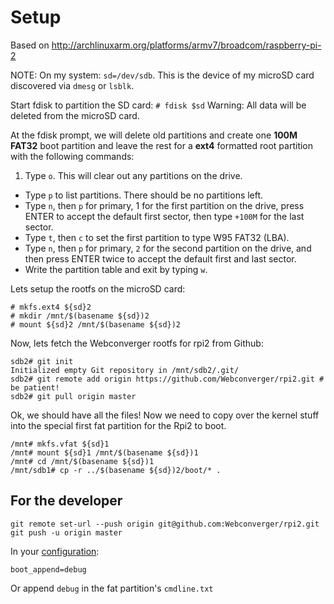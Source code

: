 # Setup

Based on <http://archlinuxarm.org/platforms/armv7/broadcom/raspberry-pi-2>

NOTE: On my system: `sd=/dev/sdb`. This is the device of my microSD card discovered via `dmesg` or `lsblk`.

Start fdisk to partition the SD card: `# fdisk $sd` Warning: All data will be deleted from the  microSD card.

At the fdisk prompt, we will delete old partitions and create one **100M FAT32** boot partition and leave the rest for a **ext4** formatted root partition with the following commands:

1. Type `o`. This will clear out any partitions on the drive.
* Type `p` to list partitions. There should be no partitions left.
* Type `n`, then `p` for primary, 1 for the first partition on the drive, press ENTER to accept the default first sector, then type `+100M` for the last sector.
* Type `t`, then `c` to set the first partition to type W95 FAT32 (LBA).
* Type `n`, then `p` for primary, `2` for the second partition on the drive, and then press ENTER twice to accept the default first and last sector.
* Write the partition table and exit by typing `w`.

Lets setup the rootfs on the microSD card:

	# mkfs.ext4 ${sd}2
	# mkdir /mnt/$(basename ${sd})2
	# mount ${sd}2 /mnt/$(basename ${sd})2

Now, lets fetch the Webconverger rootfs for rpi2 from Github:

	sdb2# git init
	Initialized empty Git repository in /mnt/sdb2/.git/
	sdb2# git remote add origin https://github.com/Webconverger/rpi2.git # be patient!
	sdb2# git pull origin master

Ok, we should have all the files! Now we need to copy over the kernel stuff
into the special first fat partition for the Rpi2 to boot.

	/mnt# mkfs.vfat ${sd}1
	/mnt# mount ${sd}1 /mnt/$(basename ${sd})1
	/mnt# cd /mnt/$(basename ${sd})1
	/mnt/sdb1# cp -r ../$(basename ${sd})2/boot/* .

## For the developer

	git remote set-url --push origin git@github.com:Webconverger/rpi2.git
	git push -u origin master

In your [configuration](https://config.webconverger.com/):

	boot_append=debug

Or append `debug` in the fat partition's `cmdline.txt`

